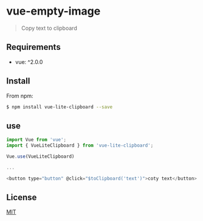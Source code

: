 # vue-empty-image

> Copy text to clipboard

## Requirements

- vue: ^2.0.0

## Install

From npm:

``` sh
$ npm install vue-lite-clipboard --save
```

## use

``` js
import Vue from 'vue';
import { VueLiteClipboard } from 'vue-lite-clipboard';

Vue.use(VueLiteClipboard)

...

<button type="button" @click="$toClipboard('text')">coty text</button>

```




## License

[MIT](https://opensource.org/licenses/MIT)
